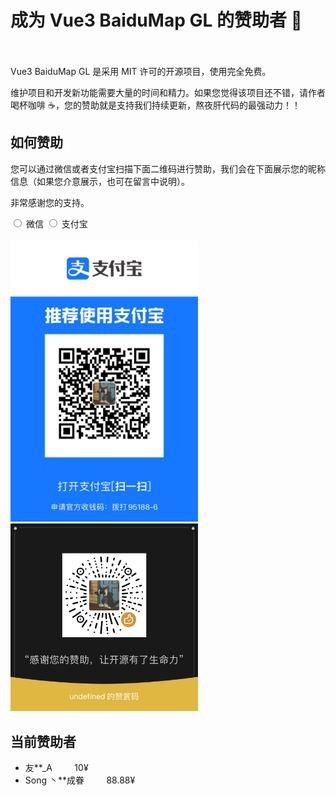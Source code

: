 # 成为 Vue3 BaiduMap GL 的赞助者 🙌

<br />
<br />
Vue3 BaiduMap GL 是采用 MIT 许可的开源项目，使用完全免费。

维护项目和开发新功能需要大量的时间和精力。如果您觉得该项目还不错，请作者喝杯咖啡 ☕️，您的赞助就是支持我们持续更新，熬夜肝代码的最强动力！！

## 如何赞助

您可以通过微信或者支付宝扫描下面二维码进行赞助，我们会在下面展示您的昵称信息（如果您介意展示，也可在留言中说明）。

非常感谢您的支持。

<label>
<input type="radio" v-model="activeKey" value="weiChatPay" name="pay-type">
微信
</label>

<label>
  <input type="radio" v-model="activeKey" value="aliPay" name="pay-type">
  支付宝
</label>
<br />
<br />
<img width="300" v-show="activeKey === 'aliPay'" src="/aliPay.jpg" alt="">
<img width="300" v-show="activeKey === 'weiChatPay'" src="/weiCharPay.jpeg" alt="">

<script lang="ts" setup>
  import { ref } from 'vue'
  const activeKey = ref<'weiChatPay' | 'aliPay'>('weiChatPay')
</script>

## 当前赞助者

<!-- - 虚位以待... -->

- 友\*\*\_A &nbsp; &nbsp;&nbsp; &nbsp;&nbsp; 10¥
- Song 丶\*\*成眷 &nbsp; &nbsp;&nbsp; &nbsp;&nbsp; 88.88¥

<!-- <span style="font-size:12px">┭┮﹏┭┮，还没有小伙伴赞助，快抢沙发</span> -->
